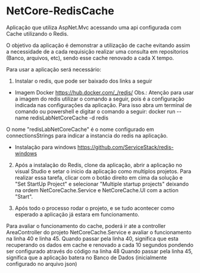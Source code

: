 # NetCore-RedisCache
Aplicação que utiliza AspNet.Mvc acessando uma api configurada com Cache utilizando o Redis.

O objetivo da aplicação é demonstrar a utilização de cache evitando assim a necessidade de a cada requisição realizar uma consulta em repositorios (Banco, arquivos, etc), sendo esse cache renovado a cada X tempo.

Para usar a aplicação será necessário:
1) Instalar o redis, que pode ser baixado dos links a seguir
  - Imagem Docker
  https://hub.docker.com/_/redis/
Obs.: Atenção para usar a imagem do redis utilizar o comando a seguir, pois é a configuração indicada nas configurações da aplicação.
Para isso abra um terminal de comando ou powershell e digitar o comando a seguir:
	docker run --name redisLabNetCoreCache -d redis

O nome "redisLabNetCoreCache" é o nome configurado em connectionsStrings para indicar a instancia do redis na aplicação.

  - Instalação para windows
  https://github.com/ServiceStack/redis-windows
 
2) Após a instalação do Redis, clone da aplicação, abrir a aplicação no visual Studio e setar o inicio da aplicação como multiplos projetos.
Para realizar essa tarefa, clicar com o botão direito em cima da solução e "Set StartUp Project" e selecionar "Multiple startup projects" deixando na ordem NetCoreCache.Service e NetCoreCache.UI com a action "Start".

3) Após todo o processo rodar o projeto, e se tudo acontecer como esperado a aplicação já estara em funcionamento.

Para avaliar o funcionamento do cache, poderá ir ate a controller AreaController do projeto NetCoreCache.Service e avaliar o funcionamento na linha 40 e linha 45.
Quando passar pela linha 40, significa que esta recuperando os dados em cache e renovado a cada 10 segundos pondendo ser configurado através do código na linha 48
Quando passar pela linha 45, significa que a aplicação batera no Banco de Dados (inicialmente configurado no arquivo json)
